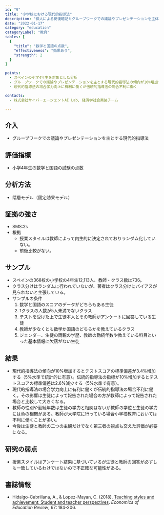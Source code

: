 ```yaml
---
id: "9"
title: "小学校における現代的指導法"
description: "個人による反復暗記とグループワークでの議論やプレゼンテーションを主体とする講義スタイルが成績に及ぼす効果"
date: "2022-01-17"
category: "education"
categoryLabel: "教育"
tables: [
  {
    "title": "数学と国語の点数",
    "effectiveness": "効果あり",
    "strength": 2
  }
]

points:
  - スペインの小学4年生を対象とした分析
  - グループワークでの議論やプレゼンテーションを主とする現代的指導法の傾向が10%増加すると標準偏差が3.4%増加する。暗記主体の伝統的指導法の傾向が10%増加すると標準偏差は2.6%減少する。
  - 現代的指導法の場合学力向上に有利に働くが伝統的指導法の場合不利に働く

contacts:
  - 株式会社サイバーエージェントAI Lab, 経済学社会実装チーム

---
```


## 介入
- グループワークでの議論やプレゼンテーションを主とする現代的指導法

## 評価指標
- 小学4年生の数学と国語の試験の点数

## 分析方法
- 階層モデル（固定効果モデル）

## 証拠の強さ
- SMS:2s
- 根拠
  - 授業スタイルは教師によって内生的に決定されておりランダム化していない。
  - 前後比較がない。

## サンプル
- スペインの368校の小学校の4年生12,113人、教師・クラス数は736。
- クラス分けはランダムに行われていないが、著者はクラス分けにバイアスが見られないと主張している。    
- サンプルの条件
    1. 数学と国語のスコアのデータがどちらもある生徒
    2. 1クラスの人数が5人未満でないクラス
    3. テストを受けた上で生徒本人とその教師がアンケートに回答している生徒
    4. 教師が少なくとも数学か国語のどちらかを教えているクラス
    5. ジェンダー、生徒の両親の学歴、教師の勤続年数や教えている科目といった基本情報に欠落がない生徒

## 結果
- 現代的指導法の傾向が10%増加するとテストスコアの標準偏差が3.4%増加する（5%水準で統計的に有意）。伝統的指導法の指標が10%増加するとテストスコアの標準偏差は2.6%減少する（5%水準で有意）。
- 現代的指導法の場合学力向上に有利に働くが伝統的指導法の場合不利に働く。その影響は生徒によって報告された場合の方が教師によって報告された場合と比較して大きくなる。
- 教師の性別や勤続年数は生徒の学力と相関はないが教師の学位と生徒の学力には負の相関がある。教師が大学院に行っている場合小学校教育においては不利に働くことが多い。
- 今後は生徒と教師の二つの主観だけでなく第三者の視点も交えた評価が必要になる。

## 研究の弱点
- 授業スタイルはアンケート結果に基づいているが生徒と教師の回答が必ずしも一致しているわけではないので不正確な可能性がある。

## 書誌情報
- Hidalgo-Cabrillana, A., & Lopez-Mayan, C. (2018). [Teaching styles and achievement: Student and teacher perspectives](https://www.sciencedirect.com/science/article/pii/S0272775717300717). *Economics of Education Review*, 67: 184-206.
